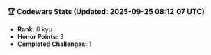 ### 🏆 Codewars Stats (Updated: 2025-09-25 08:12:07 UTC)

- **Rank:** 8 kyu
- **Honor Points:** 3
- **Completed Challenges:** 1
